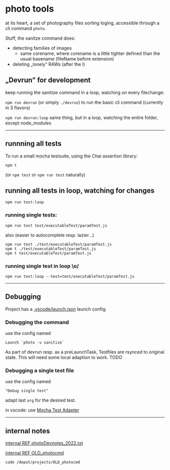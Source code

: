 # photo tools

at its heart, a set of photography files sorting loging, accessible through a cli command `photo`.

Stuff, the sanitze command does:

* detecting families of images
  * same corename, where corename is a little tighter defined than the usual basename (fileName before extension)
* deleting „lonely“ RAWs (after the l)


## „Devrun” for development

keep running the sanitize command in a loop, watching on every filechange:

`npm run devrun` (or simply `./devrun`) to run the basic cli command (currently in 3 flavors)

`npm run devrun:loop` same thing, but in a loop, watching the entire folder, except node_modules

----

## runnning all tests

To run a small mocha testsuite, using the Chai assertion library:

    npm t

(or `npm test` or `npm run test` naturally)

## running all tests in loop, watching for changes

    npm run test:loop

### running single tests:

    npm run test test/executableTest/paramTest.js

also (easier to autocomplete resp. lazier...)

    npm run test ./test/executableTest/paramTest.js
    npm t ./test/executableTest/paramTest.js
    npm t test/executableTest/paramTest.js

### running single test in loop \o/

    npm run test:loop --test=test/executableTest/paramTest.js

----

## Debugging

Project has a [.vscode/launch.json](.vscode/launch.json) launch config.

### Debugging the command

use the config named

    Launch `photo -v sanitize`

As part of devrun resp. as a preLaunchTask, Testfiles are rsynced to original state. This will need some local adaption to work. TODO

### Debugging a single test file

use the config named

    "Debug single test"

adapt last `arg` for the desired test.

in vscode: use [Mocha Test Adapter](https://github.com/hbenl/vscode-mocha-test-adapter)

----

## internal notes

[internal REF photoDevnotes_2022.txt](../knowhow/devnotes/_project/photoDev2022/photoDevnotes_2022.txt)


[internal REF OLD_photocmd](../../depot/projects/OLD_photocmd/)

    code /depot/projects/OLD_photocmd

